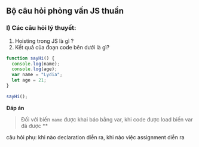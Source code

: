 ## Bộ câu hỏi phỏng vấn JS thuần 
### I) Các câu hỏi lý thuyết:
1) Hoisting trong JS là gì ?
2) Kết quả của đoạn code bên dưới là gì? 

```js
function sayHi() {
  console.log(name);
  console.log(age);
  var name = "Lydia";
  let age = 21;
}

sayHi();
```

**Đáp án**
> Đối với biến `name` được khai báo bằng var, khi code được load biến var đã được **
>
câu hỏi phụ: khi nào declaration diễn ra, khi nào việc assignment diễn ra 

